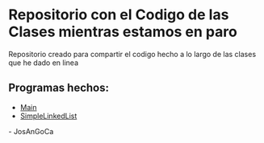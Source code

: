 # Repositorio con el Codigo de las Clases mientras estamos en paro

Repositorio creado para compartir el codigo hecho a lo largo de las clases que he dado en linea

## Programas hechos:

-   [Main](./src/Main.java)
-   [SimpleLinkedList](./src/SimpleLinkedList.java)

\- JosAnGoCa